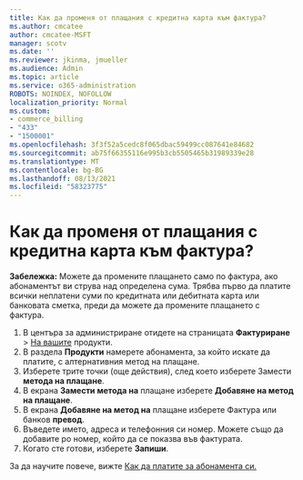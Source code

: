 ```yaml
---
title: Как да променя от плащания с кредитна карта към фактура?
ms.author: cmcatee
author: cmcatee-MSFT
manager: scotv
ms.date: ''
ms.reviewer: jkinma, jmueller
ms.audience: Admin
ms.topic: article
ms.service: o365-administration
ROBOTS: NOINDEX, NOFOLLOW
localization_priority: Normal
ms.custom:
- commerce_billing
- "433"
- "1500001"
ms.openlocfilehash: 3f3f52a5cedc8f065dbac59499cc087641e84682
ms.sourcegitcommit: ab75f66355116e995b3cb5505465b31989339e28
ms.translationtype: MT
ms.contentlocale: bg-BG
ms.lasthandoff: 08/13/2021
ms.locfileid: "58323775"
---
```

# <a name="how-do-i-change-from-credit-card-payments-to-invoice"></a>Как да променя от плащания с кредитна карта към фактура?

**Забележка:** Можете да промените плащането само по фактура, ако абонаментът ви струва над определена сума. Трябва първо да платите всички неплатени суми по кредитната или дебитната карта или банковата сметка, преди да можете да промените плащането с фактура.

1. В центъра за администриране отидете на страницата **Фактуриране**  >  [На вашите](https://go.microsoft.com/fwlink/p/?linkid=842054) продукти.
2. В раздела **Продукти** намерете абонамента, за който искате да платите, с алтернативния метод на плащане.
3. Изберете трите точки (още действия), след което изберете Замести **метода на плащане**.
4. В екрана **Замести метода на** плащане изберете **Добавяне на метод на плащане**.
5. В екрана **Добавяне на метод на** плащане изберете Фактура или банков **превод**.
6. Въведете името, адреса и телефонния си номер. Можете също да добавите po номер, който да се показва във фактурата.
7. Когато сте готови, изберете **Запиши**.

За да научите повече, вижте [Как да платите за абонамента си.](https://docs.microsoft.com/microsoft-365/commerce/billing-and-payments/pay-for-your-subscription)
